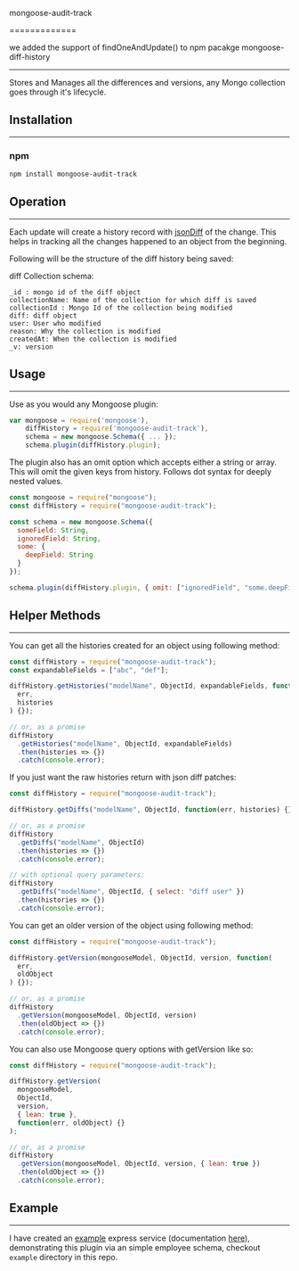 mongoose-audit-track

=============

we added the support of findOneAndUpdate() to npm pacakge mongoose-diff-history

---

Stores and Manages all the differences and versions, any Mongo collection goes through it's lifecycle.

## Installation

---

### npm

```sh
npm install mongoose-audit-track
```

## Operation

---

Each update will create a history record with [jsonDiff](https://github.com/benjamine/jsondiffpatch) of the change. This helps in tracking all the changes happened to an object from the beginning.

Following will be the structure of the diff history being saved:

diff Collection schema:

```
_id : mongo id of the diff object
collectionName: Name of the collection for which diff is saved
collectionId : Mongo Id of the collection being modified
diff: diff object
user: User who modified
reason: Why the collection is modified
createdAt: When the collection is modified
_v: version
```

## Usage

---

Use as you would any Mongoose plugin:

```js
var mongoose = require('mongoose'),
    diffHistory = require('mongoose-audit-track'),
    schema = new mongoose.Schema({ ... });
    schema.plugin(diffHistory.plugin);
```

The plugin also has an omit option which accepts either a string or array. This will omit the given
keys from history. Follows dot syntax for deeply nested values.

```js
const mongoose = require("mongoose");
const diffHistory = require("mongoose-audit-track");

const schema = new mongoose.Schema({
  someField: String,
  ignoredField: String,
  some: {
    deepField: String
  }
});

schema.plugin(diffHistory.plugin, { omit: ["ignoredField", "some.deepField"] });
```

## Helper Methods

---

You can get all the histories created for an object using following method:

```js
const diffHistory = require("mongoose-audit-track");
const expandableFields = ["abc", "def"];

diffHistory.getHistories("modelName", ObjectId, expandableFields, function(
  err,
  histories
) {});

// or, as a promise
diffHistory
  .getHistories("modelName", ObjectId, expandableFields)
  .then(histories => {})
  .catch(console.error);
```

If you just want the raw histories return with json diff patches:

```js
const diffHistory = require("mongoose-audit-track");

diffHistory.getDiffs("modelName", ObjectId, function(err, histories) {});

// or, as a promise
diffHistory
  .getDiffs("modelName", ObjectId)
  .then(histories => {})
  .catch(console.error);

// with optional query parameters:
diffHistory
  .getDiffs("modelName", ObjectId, { select: "diff user" })
  .then(histories => {})
  .catch(console.error);
```

You can get an older version of the object using following method:

```js
const diffHistory = require("mongoose-audit-track");

diffHistory.getVersion(mongooseModel, ObjectId, version, function(
  err,
  oldObject
) {});

// or, as a promise
diffHistory
  .getVersion(mongooseModel, ObjectId, version)
  .then(oldObject => {})
  .catch(console.error);
```

You can also use Mongoose query options with getVersion like so:

```js
const diffHistory = require("mongoose-audit-track");

diffHistory.getVersion(
  mongooseModel,
  ObjectId,
  version,
  { lean: true },
  function(err, oldObject) {}
);

// or, as a promise
diffHistory
  .getVersion(mongooseModel, ObjectId, version, { lean: true })
  .then(oldObject => {})
  .catch(console.error);
```

## Example

---

I have created an [example](https://github.com/mimani/mongoose-diff-history/tree/master/example) express service (documentation [here](https://github.com/mimani/mongoose-diff-history/blob/master/example/README.md)), demonstrating this plugin via an simple employee schema, checkout `example` directory in this repo.
